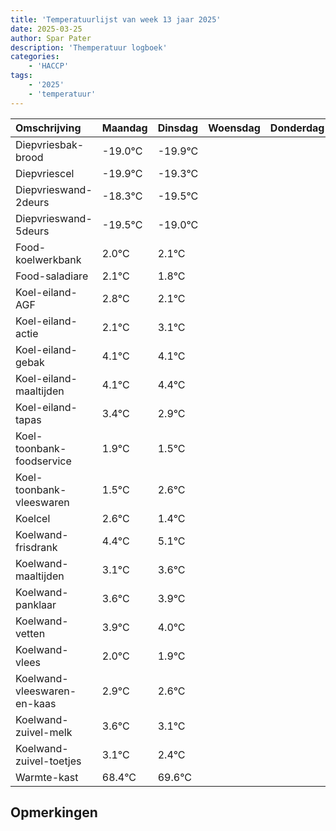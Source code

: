 ```yaml
---
title: 'Temperatuurlijst van week 13 jaar 2025'
date: 2025-03-25
author: Spar Pater
description: 'Themperatuur logboek'
categories:
    - 'HACCP'
tags:
    - '2025'
    - 'temperatuur'
---
```

|Omschrijving|Maandag|Dinsdag|Woensdag|Donderdag|Vrijdag|Zaterdag|Zondag|
|:---|:---|:---|:---|:---|:---|:---|:---|
|Diepvriesbak-brood|-19.0°C|-19.9°C| | | | | |
|Diepvriescel|-19.9°C|-19.3°C| | | | | |
|Diepvrieswand-2deurs|-18.3°C|-19.5°C| | | | | |
|Diepvrieswand-5deurs|-19.5°C|-19.0°C| | | | | |
|Food-koelwerkbank|2.0°C|2.1°C| | | | | |
|Food-saladiare|2.1°C|1.8°C| | | | | |
|Koel-eiland-AGF|2.8°C|2.1°C| | | | | |
|Koel-eiland-actie|2.1°C|3.1°C| | | | | |
|Koel-eiland-gebak|4.1°C|4.1°C| | | | | |
|Koel-eiland-maaltijden|4.1°C|4.4°C| | | | | |
|Koel-eiland-tapas|3.4°C|2.9°C| | | | | |
|Koel-toonbank-foodservice|1.9°C|1.5°C| | | | | |
|Koel-toonbank-vleeswaren|1.5°C|2.6°C| | | | | |
|Koelcel|2.6°C|1.4°C| | | | | |
|Koelwand-frisdrank|4.4°C|5.1°C| | | | | |
|Koelwand-maaltijden|3.1°C|3.6°C| | | | | |
|Koelwand-panklaar|3.6°C|3.9°C| | | | | |
|Koelwand-vetten|3.9°C|4.0°C| | | | | |
|Koelwand-vlees|2.0°C|1.9°C| | | | | |
|Koelwand-vleeswaren-en-kaas|2.9°C|2.6°C| | | | | |
|Koelwand-zuivel-melk|3.6°C|3.1°C| | | | | |
|Koelwand-zuivel-toetjes|3.1°C|2.4°C| | | | | |
|Warmte-kast|68.4°C|69.6°C| | | | | |

## Opmerkingen



